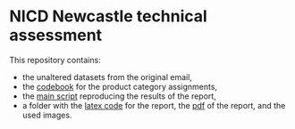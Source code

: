 # NICD Newcastle technical assessment

This repository contains:
- the unaltered datasets from the original email,
- the [codebook](Bakery%20coding.csv) for the product category assignments,
- the [main script](main.py) reproducing the results of the report,
- a folder with the [latex code](report/main.tex) for the report, the [pdf](report/NICD_technical.pdf) of the report, and the used images.
